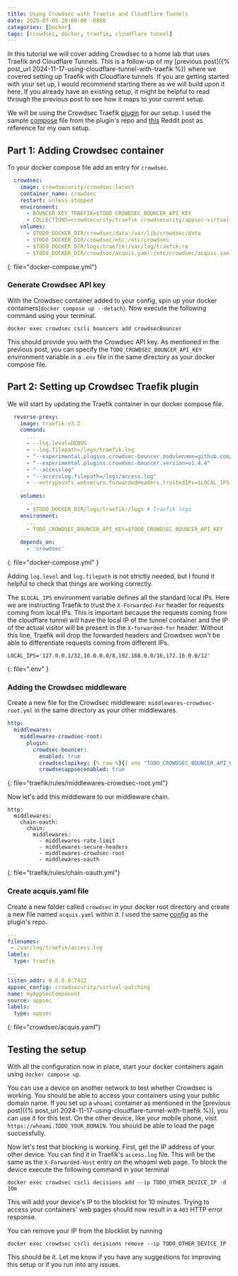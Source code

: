 ```yaml
---
title: Using Crowdsec with Traefik and Cloudflare Tunnels
date: 2025-07-05 20:00:00 -0800
categories: [Docker]
tags: [crowdsec, docker, traefik, cloudflare tunnel]
---
```


In this tutorial we will cover adding Crowdsec to a home lab that uses Traefik and Cloudflare Tunnels. This is a follow-up of my [previous post]({% post_url 2024-11-17-using-cloudflare-tunnel-with-traefik %}) where we covered setting up Traefik with Cloudflare tunnels. If you are getting started with your set up, I would recommend starting there as we will build upon it here. If you already have an existing setup, it might be helpful to read through the previous post to see how it maps to your current setup.

We will be using the Crowdsec Traefik [plugin](https://github.com/maxlerebourg/crowdsec-bouncer-traefik-plugin) for our setup. I used the sample [compose](https://github.com/maxlerebourg/crowdsec-bouncer-traefik-plugin/blob/abae855d9e82e248806f110beb956499e55f9394/docker-compose.yml) file from the plugin's repo and [this](https://www.reddit.com/r/selfhosted/comments/1dcn19v/standing_up_the_crowdsec_bouncer_plugin_in_traefik/) Reddit post as reference for my own setup.

## Part 1: Adding Crowdsec container

To your docker compose file add an entry for `crowdsec`.

```yaml
  crowdsec:
    image: crowdsecurity/crowdsec:latest
    container_name: crowdsec
    restart: unless-stopped
    environment:
      - BOUNCER_KEY_TRAEFIK=$TODO_CROWDSEC_BOUNCER_API_KEY
      - COLLECTIONS=crowdsecurity/traefik crowdsecurity/appsec-virtual-patching crowdsecurity/appsec-generic-rules
    volumes:
      - $TODO_DOCKER_DIR/crowdsec/data:/var/lib/crowdsec/data
      - $TODO_DOCKER_DIR/crowdsec/etc:/etc/crowdsec
      - $TODO_DOCKER_DIR/logs/traefik:/var/log/traefik:ro
      - $TODO_DOCKER_DIR/crowdsec/acquis.yaml:/etc/crowdsec/acquis.yaml:ro
```
{: file="docker-compose.yml"}

### Generate Crowdsec API key

With the Crowdsec container added to your config, spin up your docker containers(`docker compose up --detach`). Now execute the following command using your terminal.

```shell
docker exec crowdsec cscli bouncers add crowdsecBouncer
```

This should provide you with the Crowdsec API key. As mentioned in the previous post, you can specify the `TODO_CROWDSEC_BOUNCER_API_KEY` environment variable in a `.env` file in the same directory as your docker compose file.

## Part 2: Setting up Crowdsec Traefik plugin

We will start by updating the Traefik container in our docker compose file.

```yaml
  reverse-proxy:
    image: traefik:v3.2
    command: 
      ...
      - --log.level=DEBUG
      - --log.filepath=/logs/traefik.log
      - "--experimental.plugins.crowdsec-bouncer.modulename=github.com/maxlerebourg/crowdsec-bouncer-traefik-plugin"
      - "--experimental.plugins.crowdsec-bouncer.version=v1.4.4"
      - "--accesslog"
      - "--accesslog.filepath=/logs/access.log"
      - --entrypoints.websecure.forwardedHeaders.trustedIPs=$LOCAL_IPS
    ...
    volumes:
      ...
      - $TODO_DOCKER_DIR/logs/traefik:/logs # Traefik logs
    environment:
      ...
      - TODO_CROWDSEC_BOUNCER_API_KEY=$TODO_CROWDSEC_BOUNCER_API_KEY
    ...
    depends_on:
      - 'crowdsec'
```
{: file="docker-compose.yml" }

Adding `log.level` and `log.filepath` is not strictly needed, but I found it helpful to check that things are working correctly.

The `$LOCAL_IPS` environment variable defines all the standard local IPs. Here we are instructing Traefik to trust the `X-Forwarded-For` header for requests coming from local IPs. This is important because the requests coming from the cloudflare tunnel will have the local IP of the tunnel container and the IP of the actual visitor will be present in the `X-forwarded-for` header. Without this line, Traefik will drop the forwarded headers and Crowdsec won't be able to differentiate requests coming from different IPs.

```shell
LOCAL_IPS='127.0.0.1/32,10.0.0.0/8,192.168.0.0/16,172.16.0.0/12'
```
{: file=".env" }

### Adding the Crowdsec middleware

Create a new file for the Crowdsec middleware: `middlewares-crowdsec-root.yml` in the same directory as your other middlewares.

```yaml
http:
  middlewares:
    middlewares-crowdsec-root:
      plugin:
        crowdsec-bouncer:
          enabled: true
          crowdseclapikey: {% raw %}{{ env "TODO_CROWDSEC_BOUNCER_API_KEY" }}{% endraw %}
          crowdsecappsecenabled: true
```
{: file="traefik/rules/middlewares-crowdsec-root.yml"}

Now let's add this middleware to our middleware chain.
```
http:
  middlewares:
    chain-oauth:
      chain:
        middlewares:
          - middlewares-rate-limit
          - middlewares-secure-headers
          - middlewares-crowdsec-root
          - middlewares-oauth
```
{: file="traefik/rules/chain-oauth.yml"}

### Create acquis.yaml file

Create a new folder called `crowdsec` in your docker root directory and create a new file named `acquis.yaml` within it. I used the same [config](https://github.com/maxlerebourg/crowdsec-bouncer-traefik-plugin/blob/84a5674b14aa982b8e60c21d1706c8e81ec95d40/acquis.yaml) as the plugin's repo.

```yaml
---
filenames:
 - /var/log/traefik/access.log
labels:
  type: traefik

---
listen_addr: 0.0.0.0:7422
appsec_config: crowdsecurity/virtual-patching
name: myAppSecComponent
source: appsec
labels:
  type: appsec
```
{: file="crowdsec/acquis.yaml"}

## Testing the setup

With all the configuration now in place, start your docker containers again using `docker compose up`.

You can use a device on another network to test whether Crowdsec is working. You should be able to access your containers using your public domain name. If you set up a `whoami` container as mentioned in the [previous post]({% post_url 2024-11-17-using-cloudflare-tunnel-with-traefik %}), you can use it for this test. On the other device, like your mobile phone, visit `https://whoami.TODO_YOUR_DOMAIN`. You should be able to load the page successfully.

Now let's test that blocking is working. First, get the IP address of your other device. You can find it in Traefik's `access.log` file. This will be the same as the `X-Forwarded-Host` entry on the whoami web page. To block the device execute the following command in your terminal

```shell
docker exec crowdsec cscli decisions add --ip TODO_OTHER_DEVICE_IP -d 10m
```

This will add your device's IP to the blocklist for 10 minutes. Trying to access your containers' web pages should now result in a `403` HTTP error response.

You can remove your IP from the blocklist by running

```shell
docker exec crowdsec cscli decisions remove --ip TODO_OTHER_DEVICE_IP
```

This should be it. Let me know if you have any suggestions for improving this setup or if you run into any issues.
